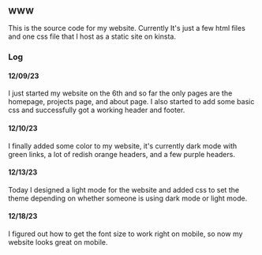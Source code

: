 ### WWW

This is the source code for my website. Currently It's just a few
html files and one css file that I host as a static site on kinsta.

### Log

#### 12/09/23
I just started my website on the 6th and so far the only pages are
the homepage, projects page, and about page. I also started to add
some basic css and successfully got a working header and footer.

#### 12/10/23
I finally added some color to my website, it's currently dark mode with
green links, a lot of redish orange headers, and a few purple headers.

#### 12/13/23
Today I designed a light mode for the website and added css to set the
theme depending on whether someone is using dark mode or light mode.

#### 12/18/23
I figured out how to get the font size to work right on mobile, so now
my website looks great on mobile.
